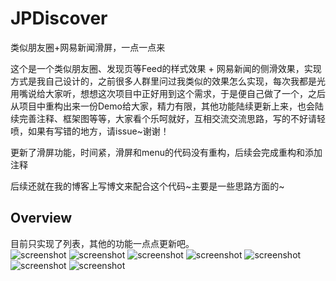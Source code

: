 # JPDiscover
类似朋友圈+网易新闻滑屏，一点一点来

这个是一个类似朋友圈、发现页等Feed的样式效果 + 网易新闻的侧滑效果，实现方式是我自己设计的，之前很多人群里问过我类似的效果怎么实现，每次我都是光用嘴说给大家听，想想这次项目中正好用到这个需求，于是便自己做了一个，之后从项目中重构出来一份Demo给大家，精力有限，其他功能陆续更新上来，也会陆续完善注释、框架图等等，大家看个乐呵就好，互相交流交流思路，写的不好请轻喷，如果有写错的地方，请issue~谢谢！

更新了滑屏功能，时间紧，滑屏和menu的代码没有重构，后续会完成重构和添加注释

后续还就在我的博客上写博文来配合这个代码~主要是一些思路方面的~

## Overview
目前只实现了列表，其他的功能一点点更新吧。<br /> 
![screenshot](https://github.com/zhujia18/JPDiscover/blob/master/screenshot/1.png)
![screenshot](https://github.com/zhujia18/JPDiscover/blob/master/screenshot/2.png)
![screenshot](https://github.com/zhujia18/JPDiscover/blob/master/screenshot/3.png)
![screenshot](https://github.com/zhujia18/JPDiscover/blob/master/screenshot/iPhone4S(iOS6).jpg)
![screenshot](https://github.com/zhujia18/JPDiscover/blob/master/screenshot/iPhone6P(iOS9).jpg)
![screenshot](https://github.com/zhujia18/JPDiscover/blob/master/screenshot/vc-scroll.gif)
![screenshot](https://github.com/zhujia18/JPDiscover/blob/master/screenshot/list-scroll.gif)
